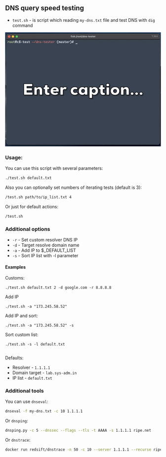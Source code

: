 ## DNS query speed testing

* `test.sh` - is script which reading `my-dns.txt` file and test DNS with `dig` command

![](docs/test-dns.gif)

### Usage:

You can use this script with several parameters:
```bash
./test.sh default.txt
```

Also you can optionally set numbers of iterating tests (default is 3):
```bash
/test.sh path/to/ip_list.txt 4
```

Or just for default actions:
```bash
/test.sh
```

### Additional options

* `-r` - Set custom resolver DNS IP
* `-d` - Target resolve domain name
* `-a` - Add IP to $_DEFAULT_LIST
* `-s` - Sort IP list with -l parameter

#### Examples

Customs:
```
./test.sh default.txt 2 -d google.com -r 8.8.8.8
```

Add IP
```
./test.sh -a "173.245.58.52"
```

Add IP and sort:
```
./test.sh -a "173.245.58.52" -s
```

Sort custom list:
```
./test.sh -s -l default.txt
```

```

```

Defaults:
* Resolver - `1.1.1.1`
* Domain target - `lab.sys-adm.in`
* IP list - `default.txt`

### Additional tools

You can use `dnseval`:

```bash
dnseval -f my-dns.txt -c 10 1.1.1.1
```

Or `dnsping`:
```bash
dnsping.py -c 5 --dnssec --flags --tls -t AAAA -s 1.1.1.1 ripe.net
```

Or `dnstrace`:
```bash
docker run redsift/dnstrace -n 50 -c 10 --server 1.1.1.1 --recurse ripe.net
```